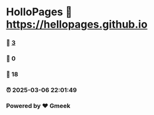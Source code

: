 # HolloPages :link: https://hellopages.github.io 
### :page_facing_up: [3](https://hellopages.github.io/tag.html) 
### :speech_balloon: 0 
### :hibiscus: 18 
### :alarm_clock: 2025-03-06 22:01:49 
### Powered by :heart: Gmeek

